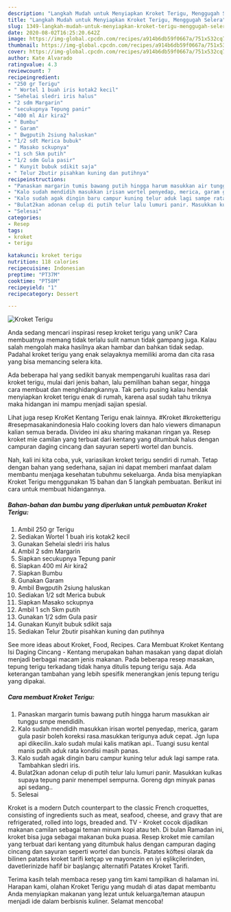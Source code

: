 ```yaml
---
description: "Langkah Mudah untuk Menyiapkan Kroket Terigu, Menggugah Selera"
title: "Langkah Mudah untuk Menyiapkan Kroket Terigu, Menggugah Selera"
slug: 1349-langkah-mudah-untuk-menyiapkan-kroket-terigu-menggugah-selera
date: 2020-08-02T16:25:20.642Z
image: https://img-global.cpcdn.com/recipes/a914b6db59f0667a/751x532cq70/kroket-terigu-foto-resep-utama.jpg
thumbnail: https://img-global.cpcdn.com/recipes/a914b6db59f0667a/751x532cq70/kroket-terigu-foto-resep-utama.jpg
cover: https://img-global.cpcdn.com/recipes/a914b6db59f0667a/751x532cq70/kroket-terigu-foto-resep-utama.jpg
author: Kate Alvarado
ratingvalue: 4.3
reviewcount: 7
recipeingredient:
- "250 gr Terigu"
- " Wortel 1 buah iris kotak2 kecil"
- "Sehelai sledri iris halus"
- "2 sdm Margarin"
- "secukupnya Tepung panir"
- "400 ml Air kira2"
- " Bumbu"
- " Garam"
- " Bwgputih 2siung haluskan"
- "1/2 sdt Merica bubuk"
- " Masako sckupnya"
- "1 sch Skm putih"
- "1/2 sdm Gula pasir"
- " Kunyit bubuk sdikit saja"
- " Telur 2butir pisahkan kuning dan putihnya"
recipeinstructions:
- "Panaskan margarin tumis bawang putih hingga harum masukkan air tunggu smpe mendidih."
- "Kalo sudah mendidih masukkan irisan wortel penyedap, merica, garam gula pasir boleh koreksi rasa.masukkan terigunya aduk cepat. Jgn lupa api dikecilin..kalo sudah mulai kalis matikan api.. Tuangi susu kental manis putih aduk rata kondisi masih panas."
- "Kalo sudah agak dingin baru campur kuning telur aduk lagi sampe rata. Tambahkan sledri iris."
- "Bulat2kan adonan celup di putih telur lalu lumuri panir. Masukkan kulkas supaya tepung panir menempel sempurna. Goreng dgn minyak panas api sedang.."
- "Selesai"
categories:
- Resep
tags:
- kroket
- terigu

katakunci: kroket terigu 
nutrition: 118 calories
recipecuisine: Indonesian
preptime: "PT37M"
cooktime: "PT58M"
recipeyield: "1"
recipecategory: Dessert

---
```



![Kroket Terigu](https://img-global.cpcdn.com/recipes/a914b6db59f0667a/751x532cq70/kroket-terigu-foto-resep-utama.jpg)

Anda sedang mencari inspirasi resep kroket terigu yang unik? Cara membuatnya memang tidak terlalu sulit namun tidak gampang juga. Kalau salah mengolah maka hasilnya akan hambar dan bahkan tidak sedap. Padahal kroket terigu yang enak selayaknya memiliki aroma dan cita rasa yang bisa memancing selera kita.

Ada beberapa hal yang sedikit banyak mempengaruhi kualitas rasa dari kroket terigu, mulai dari jenis bahan, lalu pemilihan bahan segar, hingga cara membuat dan menghidangkannya. Tak perlu pusing kalau hendak menyiapkan kroket terigu enak di rumah, karena asal sudah tahu triknya maka hidangan ini mampu menjadi sajian spesial.

Lihat juga resep KroKet Kentang Terigu enak lainnya. #Kroket #kroketterigu #resepmasakanindonesia Halo cooking lovers dan halo viewers dimanapun kalian semua berada. Divideo ini aku sharing makanan ringan ya. Resep kroket mie camilan yang terbuat dari kentang yang ditumbuk halus dengan campuran daging cincang dan sayuran seperti wortel dan buncis.


Nah, kali ini kita coba, yuk, variasikan kroket terigu sendiri di rumah. Tetap dengan bahan yang sederhana, sajian ini dapat memberi manfaat dalam membantu menjaga kesehatan tubuhmu sekeluarga. Anda bisa menyiapkan Kroket Terigu menggunakan 15 bahan dan 5 langkah pembuatan. Berikut ini cara untuk membuat hidangannya.

<!--inarticleads1-->

##### Bahan-bahan dan bumbu yang diperlukan untuk pembuatan Kroket Terigu:

1. Ambil 250 gr Terigu
1. Sediakan  Wortel 1 buah iris kotak2 kecil
1. Gunakan Sehelai sledri iris halus
1. Ambil 2 sdm Margarin
1. Siapkan secukupnya Tepung panir
1. Siapkan 400 ml Air kira2
1. Siapkan  Bumbu
1. Gunakan  Garam
1. Ambil  Bwgputih 2siung haluskan
1. Sediakan 1/2 sdt Merica bubuk
1. Siapkan  Masako sckupnya
1. Ambil 1 sch Skm putih
1. Gunakan 1/2 sdm Gula pasir
1. Gunakan  Kunyit bubuk sdikit saja
1. Sediakan  Telur 2butir pisahkan kuning dan putihnya


See more ideas about Kroket, Food, Recipes. Cara Membuat Kroket Kentang Isi Daging Cincang - Kentang merupakan bahan masakan yang dapat diolah menjadi berbagai macam jenis makanan. Pada beberapa resep masakan, tepung terigu terkadang tidak hanya ditulis tepung terigu saja. Ada keterangan tambahan yang lebih spesifik menerangkan jenis tepung terigu yang dipakai. 

<!--inarticleads2-->

##### Cara membuat Kroket Terigu:

1. Panaskan margarin tumis bawang putih hingga harum masukkan air tunggu smpe mendidih.
1. Kalo sudah mendidih masukkan irisan wortel penyedap, merica, garam gula pasir boleh koreksi rasa.masukkan terigunya aduk cepat. Jgn lupa api dikecilin..kalo sudah mulai kalis matikan api.. Tuangi susu kental manis putih aduk rata kondisi masih panas.
1. Kalo sudah agak dingin baru campur kuning telur aduk lagi sampe rata. Tambahkan sledri iris.
1. Bulat2kan adonan celup di putih telur lalu lumuri panir. Masukkan kulkas supaya tepung panir menempel sempurna. Goreng dgn minyak panas api sedang..
1. Selesai


Kroket is a modern Dutch counterpart to the classic French croquettes, consisting of ingredients such as meat, seafood, cheese, and gravy that are refrigerated, rolled into logs, breaded and. TV - Kroket cocok dijadikan makanan camilan sebagai teman minum kopi atau teh. Di bulan Ramadan ini, kroket bisa juga sebagai makanan buka puasa. Resep kroket mie camilan yang terbuat dari kentang yang ditumbuk halus dengan campuran daging cincang dan sayuran seperti wortel dan buncis. Patates köftesi olarak da bilinen patates kroket tarifi ketçap ve mayonezin en iyi eşlikçilerinden, davetlerinizde hafif bir başlangıç alternatifi Patates Kroket Tarifi. 

Terima kasih telah membaca resep yang tim kami tampilkan di halaman ini. Harapan kami, olahan Kroket Terigu yang mudah di atas dapat membantu Anda menyiapkan makanan yang lezat untuk keluarga/teman ataupun menjadi ide dalam berbisnis kuliner. Selamat mencoba!
